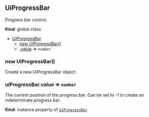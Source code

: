<a name="UiProgressBar"></a>

## UiProgressBar
Progress bar control.

**Kind**: global class  

* [UiProgressBar](#UiProgressBar)
    * [new UiProgressBar()](#new_UiProgressBar_new)
    * [.value](#UiProgressBar+value) ⇒ <code>number</code>

<a name="new_UiProgressBar_new"></a>

### new UiProgressBar()
Create a new UiProgressBar object.

<a name="UiProgressBar+value"></a>

### uiProgressBar.value ⇒ <code>number</code>
The current position of the progress bar. Can be set to -1 to create
an indeterminate progress bar.

**Kind**: instance property of [<code>UiProgressBar</code>](#UiProgressBar)  
